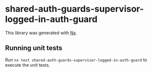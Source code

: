 # shared-auth-guards-supervisor-logged-in-auth-guard

This library was generated with [Nx](https://nx.dev).

## Running unit tests

Run `nx test shared-auth-guards-supervisor-logged-in-auth-guard` to execute the unit tests.
